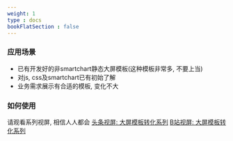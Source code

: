 ```yaml
---
weight: 1
type : docs
bookFlatSection : false
---
```

### 应用场景
- 已有开发好的非smartchart静态大屏模板(这种模板非常多, 不要上当)
- 对js, css及smartchart已有初始了解
- 业务需求展示有合适的模板, 变化不大

### 如何使用
请观看系列视屏, 相信人人都会
[头条视屏: 大屏模板转化系列](https://www.ixigua.com/7097428776610759172)
[B站视屏: 大屏模板转化系列](https://www.bilibili.com/video/BV1XY411F7Qc/)